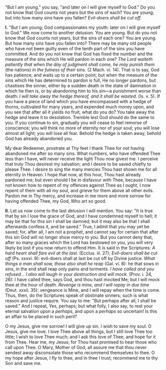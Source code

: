 
\"But I am young,\" you say, \"and later on I will give myself to God.\" Do you not know that God counts not years but the sins of each? You are young; but into how many sins have you fallen? *Evil-doers shall be cut off.*

**I\.** \"But I am young; God compassionates my youth: later on I will give myself to God.\" We now come to another delusion. You are young. But do you not know that God counts not years, but the sins of each one? You are young. But how many sins have you fallen into? There may be many old people who have not been guilty even of the tenth part of the sins you have committed. And do you not know that God has fixed the number and the measure of the sins which He will pardon in each one? *The Lord waiteth patiently that when the day of judgment shall come, he may punish them* (the nations) *in the fulness of their sins.* (2 Mach. vi. 14). That is to say, God has patience, and waits up to a certain point; but when the measure of the sins which He has determined to pardon is full, He no longer pardons, but chastises the sinner, either by a sudden death in the state of damnation in which he then is, or by abandoning him to his sin—a punishment worse than death: *I will take away the hedge thereof, and it shall be wasted.* (Is. v. 5). If you have a piece of land which you have encompassed with a hedge of thorns, cultivated for many years, and expended much money upon, and you see that after all it yields no fruit, what do you do? You take away the hedge and leave it to desolation. Tremble lest God should do the same to you. If you continue to sin, gradually you will cease to feel remorse of conscience; you will think no more of eternity nor of your soul; you will lose almost all light; you will lose all fear. Behold the hedge is taken away, behold God has already abandoned you.

My dear Redeemer, prostrate at Thy feet I thank Thee for not having abandoned me after so many sins. What numbers, who have offended Thee less than I have, will never receive the light Thou now givest me. I perceive that truly Thou desirest my salvation; and I desire to be saved chiefly to please Thee. I desire to sing the many mercies Thou hast shown me for all eternity in Heaven. I hope that now, at this hour, Thou hast already pardoned me; but even should I be in disfavour with Thee, because I have not known how to repent of my offences against Thee as I ought, I now repent of them with all my soul, and grieve for them above all other evils. Pardon me in Thy mercy, and increase in me more and more sorrow for having offended Thee, my God, Who art so good.

**II\.** Let us now come to the last delusion I will mention. You say: \"It is true that by sin I lose the grace of God, and I have condemned myself to hell; it may be that for this sin I shall be damned; but it may also be that I shall afterwards confess it, and be saved.\" True, I admit that you may yet be saved; for, after all, I am not a prophet, and cannot say for certain that after this sin God will no longer show mercy to you. But you cannot deny that, after so many graces which the Lord has bestowed on you, you will very likely be lost if you now return to offend Him. It is said in the Scriptures: *A hard heart shall fare evil at the last.* (Ecclus. iii. 27); *Evil-doers shall be cut off* (Ps. xxxvi. 9): evil-doers shall at last be cut off by Divine justice. *What things a man shall sow, those also shall he reap* (Gal. vi. 8): he that sows in sins, in the end shall reap only pains and torments. *I have called and you refused... I also will laugh in your destruction and will mock.* (Prov. i. 24, 26): I have called thee, says God, and thou hast mocked Me; but I will mock thee at the hour of death. *Revenge is mine, and I will repay in due time* (Deut. xxxii. 35): vengeance is Mine, and I will repay when the time is come. Thus, then, do the Scriptures speak of obstinate sinners; such is what reason and justice require. You say to me: \"But perhaps after all, I shall be saved.\" And I repeat, Yes, perhaps; but what folly, I also say, to rest your eternal salvation upon a *perhaps*, and upon a *perhaps* so uncertain! Is this an affair to be placed in such peril?

O my Jesus, give me sorrow! I will give up sin. I wish to save my soul. O Jesus, give me love. I love Thee above all things, but I still love Thee too little; I wish to love Thee much; and I ask this love of Thee, and hope for it from Thee. Hear me, my Jesus; for Thou hast promised to hear those who call upon Thee. O Mary, Mother of God, all assure me that thou never sendest away disconsolate those who recommend themselves to thee. O my hope after Jesus, I fly to thee, and in thee I trust; recommend me to thy Son and save me.

